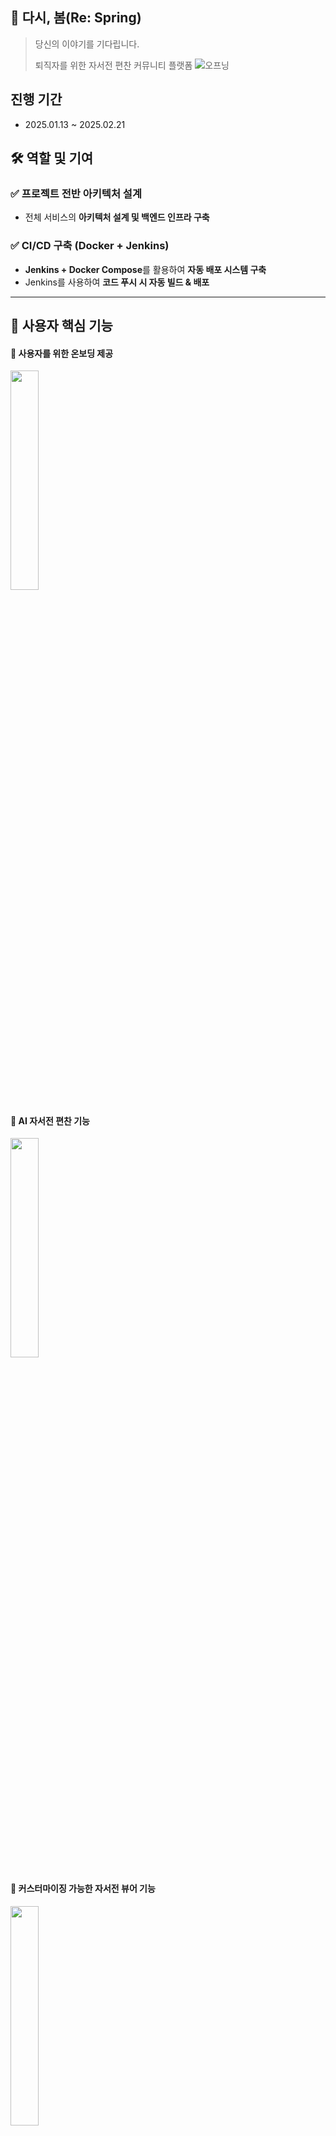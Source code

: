 ##  🌿 다시, 봄(Re: Spring)
> 당신의 이야기를 기다립니다.
>
> 퇴직자를 위한 자서전 편찬 커뮤니티 플랫폼
![오프닝](https://github.com/user-attachments/assets/3737d91b-2f0b-418d-995f-3b1fb58f44ac)


## 진행 기간
- 2025.01.13 ~ 2025.02.21

## 🛠️ 역할 및 기여

### ✅ 프로젝트 전반 아키텍처 설계
- 전체 서비스의 **아키텍처 설계 및 백엔드 인프라 구축**

### ✅ CI/CD 구축 (Docker + Jenkins)
- **Jenkins + Docker Compose**를 활용하여 **자동 배포 시스템 구축**
- Jenkins를 사용하여 **코드 푸시 시 자동 빌드 & 배포**

--- 

## 🎯 사용자 핵심 기능


#### 👶 사용자를 위한 온보딩 제공
<img src="https://github.com/user-attachments/assets/2f9300fb-b511-4a8b-b9f4-1cc29ae54fe1" width="30%">

#### 📖 AI 자서전 편찬 기능
<img src="https://github.com/user-attachments/assets/88aa4fcc-cbc8-4887-b846-f390dcac0fb8" width="30%">

#### 🧐 커스터마이징 가능한 자서전 뷰어 기능
<img src="https://github.com/user-attachments/assets/39145ae2-e334-4f11-a8d8-583097b3f202" width="30%">

#### 🏫 커뮤니티 기능
<img src="https://github.com/user-attachments/assets/ea9b46e9-8425-4284-9cfb-fde66c20b35e" width="30%">

#### 🏊 챌린지 및 소통 기능
<img src="https://github.com/user-attachments/assets/cd49c05c-48b4-4e23-aae0-3a61dbb31c42" width="30%">



---

## 🚀 기술 스택

### 🖥️ Backend & DevOps

![Docker](https://img.shields.io/badge/Docker-2496ED?style=for-the-badge&logo=docker&logoColor=white)
![Spring Boot](https://img.shields.io/badge/Spring%20Boot-6DB33F?style=for-the-badge&logo=spring-boot&logoColor=white)
![Nginx](https://img.shields.io/badge/Nginx-009639?style=for-the-badge&logo=nginx&logoColor=white)
![Spring JPA](https://img.shields.io/badge/Spring%20JPA-6DB33F?style=for-the-badge&logo=spring&logoColor=white)
![Spring Security](https://img.shields.io/badge/Spring%20Security-6DB33F?style=for-the-badge&logo=spring-security&logoColor=white)


### 🌐 Frontend

![React](https://img.shields.io/badge/React-61DAFB?style=for-the-badge&logo=react&logoColor=black)
![TypeScript](https://img.shields.io/badge/TypeScript-3178C6?style=for-the-badge&logo=typescript&logoColor=white)
![TailwindCSS](https://img.shields.io/badge/TailwindCSS-06B6D4?style=for-the-badge&logo=tailwind-css&logoColor=white)
![Next.js](https://img.shields.io/badge/Next.js-000000?style=for-the-badge&logo=next.js&logoColor=white)


###  🐝 ️Database

![Redis](https://img.shields.io/badge/Redis-DC382D?style=for-the-badge&logo=redis&logoColor=white)
![MySQL](https://img.shields.io/badge/MySQL-4479A1?style=for-the-badge&logo=mysql&logoColor=white)
![ElasticSearch](https://img.shields.io/badge/ElasticSearch-005571?style=for-the-badge&logo=elasticsearch&logoColor=white)
![MongoDB](https://img.shields.io/badge/MongoDB-47A248?style=for-the-badge&logo=mongodb&logoColor=white)



### 🛠️ CI/CD & Collaboration

![Jenkins](https://img.shields.io/badge/Jenkins-D24939?style=for-the-badge&logo=jenkins&logoColor=white)
![Notion](https://img.shields.io/badge/Notion-000000?style=for-the-badge&logo=notion&logoColor=white)
![Figma](https://img.shields.io/badge/Figma-F24E1E?style=for-the-badge&logo=figma&logoColor=white)
![Jira](https://img.shields.io/badge/Jira-0052CC?style=for-the-badge&logo=jira&logoColor=white)
![Mattermost](https://img.shields.io/badge/Mattermost-0058CC?style=for-the-badge&logo=mattermost&logoColor=white)

---

# 🏗️ 팀 소개

[📒 팀 노션](https://www.notion.so/Re-Spring-1704ec08d1a9804d951bda76eefbeb8a)


|                            박성욱                            |                            김민철                            |                            강승엽                            |                           조예슬                           |                            윤태한                             |                            안혜성                            |
|:---------------------------------------------------------:|:---------------------------------------------------------:|:---------------------------------------------------------:|:-------------------------------------------------------:|:----------------------------------------------------------:|:----------------------------------------------------------:|
| <img src="https://github.com/respectwo2.png" width="100"> | <img src="https://github.com/MovieGoers.png" width="100"> | <img src="https://github.com/SeungYeopp.png" width="100"> | <img src="https://github.com/seul1230.png" width="100"> | <img src="https://github.com/taehanyoon.png" width="100"> | <img src="https://github.com/Hyeseong128.png" width="100"> |
|                      **INFRA / BE**                       |                          **FE**                           |                          **BE**                           |                         **BE**                          |                           **FE**                           |                           **FE**                           |
|       [@respectwo2](https://github.com/respectwo2)        |       [@MovieGoers](https://github.com/MovieGoers)        |       [@SeungYeopp](https://github.com/SeungYeopp)        |        [@seul1230](https://github.com/seul1230)         |        [@taehanyoon](https://github.com/taehanyoon)        |       [@Hyeseong128](https://github.com/Hyeseong128)       |

